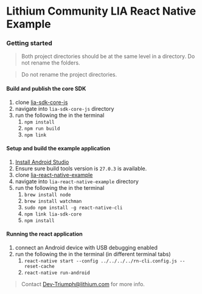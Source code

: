 # Lithium Community LIA React Native Example

### Getting started

> Both project directories should be at the same level in a directory. Do not rename the folders.

> Do not rename the project directories.

#### Build and publish the core SDK

1. clone [lia-sdk-core-js](https://github.com/lithiumtech/lia-sdk-core-js)
1. navigate into `lia-sdk-core-js` directory
1. run the following the in the terminal
    1. `npm install`
    1. `npm run build`
    1. `npm link`

#### Setup and build the example application

1. [Install Android Studio](https://developer.android.com/studio/index.html)
1. Ensure sure build tools version is `27.0.3` is available.
1. clone [lia-react-native-example](https://github.com/lithiumtech/lia-react-native-example)
1. navigate into `lia-react-native-example` directory
1. run the following the in the terminal
    1. `brew install node`
    1. `brew install watchman`
    1. `sudo npm install -g react-native-cli`
    1. `npm link lia-sdk-core`
    1. `npm install`

#### Running the react application

1. connect an Android device with USB debugging enabled
1. run the following the in the terminal (in different terminal tabs)
    1. `react-native start --config ../../../../rn-cli.config.js --reset-cache`
    1. `react-native run-android`

> Contact Dev-Triumph@lithium.com for more info.